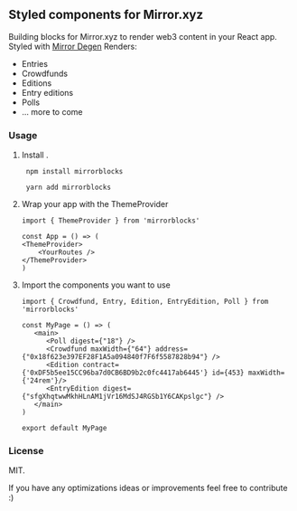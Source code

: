 ## Styled components for Mirror.xyz 
Building blocks for Mirror.xyz to render web3 content in your React app. 
Styled with [Mirror Degen](https://github.com/mirror-xyz/degen)
Renders:
- Entries 
- Crowdfunds
- Editions
- Entry editions 
- Polls 
- ... more to come 

### Usage 
1. Install  .
   ```
    npm install mirrorblocks 
   ```
   ```
    yarn add mirrorblocks 
   ```
2. Wrap your app with the ThemeProvider 
    ```
    import { ThemeProvider } from 'mirrorblocks'

    const App = () => (
    <ThemeProvider>
        <YourRoutes />
    </ThemeProvider>
    )
    ```

3. Import the components you want to use
   ```
   import { Crowdfund, Entry, Edition, EntryEdition, Poll } from 'mirrorblocks'

   const MyPage = () => (
      <main>
         <Poll digest={"18"} />
         <Crowdfund maxWidth={"64"} address={"0x18f623e397EF28F1A5a094840f7F6f5587828b94"} />
         <Edition contract={'0xDF5b5ee15CC96ba7d0CB6BD9b2c0fc4417ab6445'} id={453} maxWidth={'24rem'}/>
         <EntryEdition digest={"sfgXhqtwwMkhHLnAM1jVr16MdSJ4RGSb1Y6CAKpslgc"} />
      </main>
   )

   export default MyPage
   ```

### License
MIT.

If you have any optimizations ideas or improvements feel free to contribute :) 
